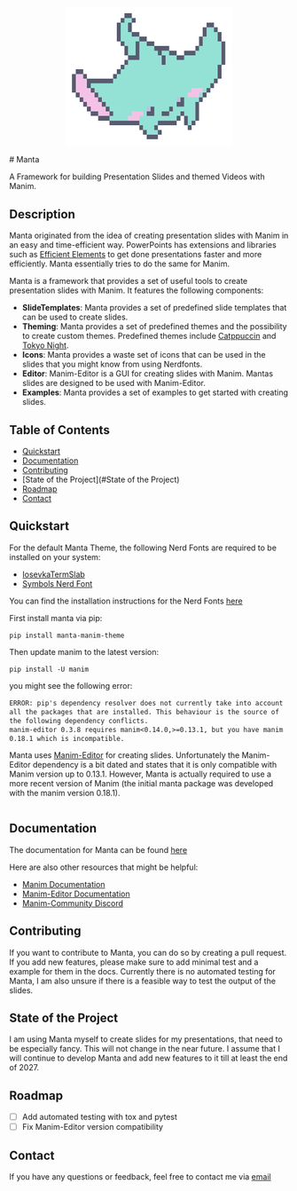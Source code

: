 <p align="center">
  <img src="https://raw.githubusercontent.com/Alexander-Nasuta/manta/main/resources/logos/logo.png" alt="Alt text" style="max-width: 300px;">
</p>
# Manta

A Framework for building Presentation Slides and themed Videos with Manim. 

## Description

Manta originated from the idea of creating presentation slides with Manim in an easy and time-efficient way.
PowerPoints has extensions and libraries such as [Efficient Elements](https://www.efficient-elements.com/de/) to get 
done presentations faster and more efficiently. Manta essentially tries to do the same for Manim.

Manta is a framework that provides a set of useful tools to create presentation slides with Manim.
It features the following components:
- **SlideTemplates**: Manta provides a set of predefined slide templates that can be used to create slides.
- **Theming**: Manta provides a set of predefined themes and the possibility to create custom themes. Predefined themes
  include [Catppuccin](https://github.com/catppuccin/catppuccin) and [Tokyo Night](https://github.com/folke/tokyonight.nvim).
- **Icons**: Manta provides a waste set of icons that can be used in the slides that you might know from using Nerdfonts.  
- **Editor**: Manim-Editor is a GUI for creating slides with Manim. Mantas slides are designed to be used with Manim-Editor.
- **Examples**: Manta provides a set of examples to get started with creating slides.


## Table of Contents

- [Quickstart](#quickstart)
- [Documentation]()
- [Contributing](#contributing)
- [State of the Project](#State of the Project)
- [Roadmap](#roadmap)
- [Contact](#contact)

## Quickstart

For the default Manta Theme, the following Nerd Fonts are required to be installed on your system:
- [IosevkaTermSlab](https://github.com/ryanoasis/nerd-fonts/releases/download/v3.2.1/IosevkaTermSlab.zip)
- [Symbols Nerd Font](https://github.com/ryanoasis/nerd-fonts/releases/download/v3.2.1/NerdFontsSymbolsOnly.zip)

You can find the installation instructions for the Nerd Fonts [here](https://www.nerdfonts.com/)

First install manta via pip:
```shell
pip install manta-manim-theme
```
Then update manim to the latest version:
```shell
pip install -U manim
```
you might see the following error:
```shell
ERROR: pip's dependency resolver does not currently take into account all the packages that are installed. This behaviour is the source of the following dependency conflicts.
manim-editor 0.3.8 requires manim<0.14.0,>=0.13.1, but you have manim 0.18.1 which is incompatible.
```
Manta uses [Manim-Editor](https://docs.editor.manim.community/en/stable/) for creating slides.
Unfortunately the Manim-Editor dependency is a bit dated and states that it is only compatible with Manim version up to
0.13.1. However, Manta is actually required to use a more recent version of Manim (the initial manta package was developed with the manim version 0.18.1).

```{include} manta/examples/quickstart.py
```

## Documentation

The documentation for Manta can be found [here]()

Here are also other resources that might be helpful:
- [Manim Documentation](https://docs.manim.community/en/stable/)
- [Manim-Editor Documentation](https://docs.editor.manim.community/en/stable/)
- [Manim-Community Discord](https://discord.gg/mMRrZQg)

## Contributing

If you want to contribute to Manta, you can do so by creating a pull request. 
If you add new features, please make sure to add minimal test and a example for them in the docs.
Currently there is no automated testing for Manta, I am also unsure if there is a feasible way to test the output of the slides.

## State of the Project

I am using Manta myself to create slides for my presentations, that need to be especially fancy. This will not change in the near future. 
I assume that I will continue to develop Manta and add new features to it till at least the end of 2027.

## Roadmap
- [ ] Add automated testing with tox and pytest
- [ ] Fix Manim-Editor version compatibility

## Contact

If you have any questions or feedback, feel free to contact me via [email](mailto:alexander.nasuta@wzl-iqs.rwth-aachen.de)